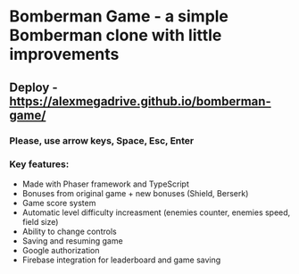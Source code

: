 ﻿# Bomberman Game - a simple Bomberman clone with little improvements

## Deploy - https://alexmegadrive.github.io/bomberman-game/

### Please, use arrow keys, Space, Esc, Enter

### Key features:

- Made with Phaser framework and TypeScript
- Bonuses from original game + new bonuses (Shield, Berserk)
- Game score system
- Automatic level difficulty increasment (enemies counter, enemies speed, field size)
- Ability to change controls
- Saving and resuming game
- Google authorization
- Firebase integration for leaderboard and game saving
